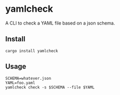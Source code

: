 # yamlcheck

A CLI to check a YAML file based on a json schema.

## Install

    cargo install yamlcheck

## Usage

    SCHEMA=whatever.json
    YAML=foo.yaml
    yamlcheck check -s $SCHEMA --file $YAML

